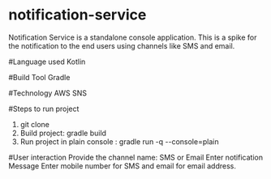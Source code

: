 # notification-service
Notification Service is a standalone console application. This is a spike for the notification to the end users using channels like SMS and email.


#Language used
Kotlin

#Build Tool 
Gradle

#Technology
AWS SNS

#Steps to run project
1. git clone <projecct url>
2. Build project: gradle build
3. Run project in plain console : gradle run -q --console=plain

#User interaction
Provide the channel name: SMS or Email
Enter notification Message
Enter mobile number for SMS and email for email address.